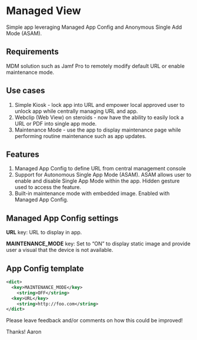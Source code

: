 # Managed View
Simple app leveraging Managed App Config and Anonymous Single Add Mode (ASAM).

## Requirements
MDM solution such as Jamf Pro to remotely modify default URL or enable maintenance mode.

## Use cases
1. Simple Kiosk - lock app into URL and empower local approved user to unlock app while centrally managing URL and app.
2. Webclip (Web View) on steroids - now have the ability to easily lock a URL or PDF into single app mode.
3. Maintenance Mode - use the app to display maintenance page while performing routine maintenance such as app updates.

## Features
1. Managed App Config to define URL from central management console
2. Support for Autonomous Single App Mode (ASAM). ASAM allows user to enable and disable Single App Mode within the app.  Hidden gesture used to access the feature.
2. Built-in maintenance mode with embedded image.  Enabled with Managed App Config.

## Managed App Config settings

**URL** key: URL to display in app.

**MAINTENANCE_MODE** key: Set to “ON” to display static image and provide user a visual that the device is not available.

## App Config template
```xml
<dict>
  <key>MAINTENANCE_MODE</key>
    <string>OFF</string>
  <key>URL</key>
    <string>http://foo.com</string>
</dict>
```

Please leave feedback and/or comments on how this could be improved!

Thanks! Aaron
